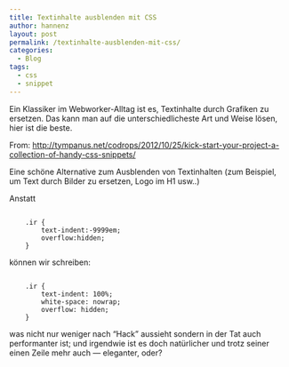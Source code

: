 ```yaml
---
title: Textinhalte ausblenden mit CSS
author: hannenz
layout: post
permalink: /textinhalte-ausblenden-mit-css/
categories:
  - Blog
tags:
  - css
  - snippet
---
```

<p class="post-excerpt">
Ein Klassiker im Webworker-Alltag ist es, Textinhalte durch Grafiken zu ersetzen. Das kann man auf die unterschiedlicheste Art und Weise lösen, hier ist die beste.
</p>

From: <http://tympanus.net/codrops/2012/10/25/kick-start-your-project-a-collection-of-handy-css-snippets/>

Eine schöne Alternative zum Ausblenden von Textinhalten (zum Beispiel, um Text durch Bilder zu ersetzen, Logo im H1 usw..)

Anstatt

<pre><code class="language-css">
    .ir {
        text-indent:-9999em;
        overflow:hidden;
    }
</code></pre>
    

können wir schreiben:

<pre><code class="language-css">
    .ir {
        text-indent: 100%;
        white-space: nowrap;
        overflow: hidden;
    }
</code></pre>
    

was nicht nur weniger nach &#8220;Hack&#8221; aussieht sondern in der Tat auch performanter ist; und irgendwie ist es doch natürlicher und trotz seiner einen Zeile mehr auch — eleganter, oder?